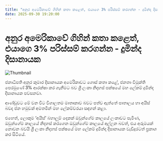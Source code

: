 ```yaml
---
title: "අනුර අමෙරිකාවේ ගිහින් කතා කළෙත්, එයාගෙ 3% පරිස්සම් කරගන්න - දුමින්ද දිසානායක"
date: 2025-09-30 19:20:00
---
```


# අනුර අමෙරිකාවේ ගිහින් කතා කළෙත්, එයාගෙ 3% පරිස්සම් කරගන්න - දුමින්ද දිසානායක

![Thumbnail](https://helakuru.sgp1.cdn.digitaloceanspaces.com/esana/images/lib/duminda-disanayake-new.jpg)

ජනාධිපති අනුර කුමාර දිසානායක අමෙරිකාවට ගොස් කතා කළේ, ජනතා විමුක්ති පෙරමුණේ 3% ආරක්ෂා කර ගැනීමට බව ශ්‍රී ලංකා නිදහස් පක්ෂයේ මහ ලේකම් දුමින්ද දිසානායක පවසනවා.

ආණ්ඩුවට මේ වන විට විශාලතම මාතෘකාව බවට පත්ව ඇත්තේ පාතාලය හා අයිස් බවද ජන හමුවක් අමතමින් මහ ලේකම්වරයා සඳහන් කළා.

එහෙත්, ලොකුම ‘අයිස්’ බහාලුම් දෙකක් ඔවුන්ගේම කාලයේ ලංකාවට පැමිණ, ඔවුන්ගේම කාලයේ නිදහස් කරගෙන ඔවුන්ගේම කාලයේ අල්ලන බවත්, එය අරුමයක් නොවන බවයි ශ්‍රී ලංකා නිදහස් පක්ෂයේ මහ ලේකම් දුමින්ද දිසානායක වැඩිදුරටත් ප්‍රකාශ කර සිටියේ.

